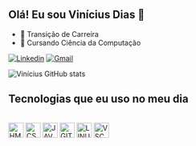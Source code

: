 ## Olá! Eu sou Vinícius Dias 👋 

- 🔭 Transição de Carreira
- 🌱 Cursando Ciência da Computação


[![Linkedin](https://img.shields.io/badge/LinkedIn-0077B5?style=for-the-badge&logo=linkedin&logoColor=white)](https://www.linkedin.com/in/vinícius-dias-895245178)
[![Gmail](https://img.shields.io/badge/Gmail-D14836?style=for-the-badge&logo=gmail&logoColor=white)](viniciusdias9340@gmail.com)

![Vinícius GitHub stats](https://github-readme-stats.vercel.app/api?username=oviniciusdias&show_icons=true&theme=dracula)


## Tecnologias que eu uso no meu dia


<div style="display: inline_block"><br>
<img align="center" alt="HMTL" height="30" widht="40" src="https://cdn.jsdelivr.net/gh/devicons/devicon/icons/html5/html5-original.svg">
<img align="center" alt="CSS" height="30" widht="40" src="https://cdn.jsdelivr.net/gh/devicons/devicon/icons/css3/css3-original.svg">
<img align="center" alt="JAVASCRIPT" height="30" widht="40" src="https://cdn.jsdelivr.net/gh/devicons/devicon/icons/javascript/javascript-original.svg">
<img align="center" alt="GIT" height="30" widht="40" src="https://cdn.jsdelivr.net/gh/devicons/devicon/icons/git/git-original.svg">
<img align="center" alt="LINUX" height="30" widht="40" src="https://cdn.jsdelivr.net/gh/devicons/devicon/icons/linux/linux-original.svg">
<img align="center" alt="VSCODE" height="30" widht="40" src="https://cdn.jsdelivr.net/gh/devicons/devicon/icons/vscode/vscode-original.svg">
</div>

